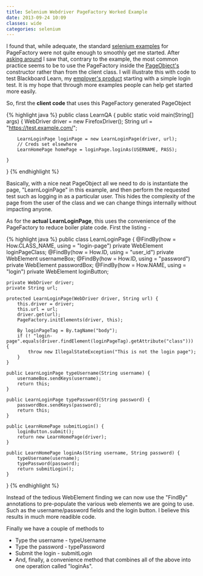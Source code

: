 ```yaml
---
title: Selenium Webdriver PageFactory Worked Example
date: 2013-09-24 10:09
classes: wide
categories: selenium
---
```


I found that, while adequate, the standard [selenium examples][selenium-examples] for PageFactory were not quite
enough to smoothly get me started. After [asking around][question1] I saw that, contrary to the
example, the most common practice seems to be to use the PageFactory inside the
[PageObject's][pageobject] constructor rather than from the client class. I will illustrate this
with code to test Blackboard Learn, my [employer's product][learn] starting with a simple login test.
It is my hope that through more examples people can help get started more easily.

So, first the **client code** that uses this PageFactory generated PageObject

{% highlight java %}
public class LearnQA {
    public static void main(String[] args) {
        WebDriver driver = new FirefoxDriver();
        String url = "https://test.example.com/";
        
        LearnLoginPage loginPage = new LearnLoginPage(driver, url);
        // Creds set elsewhere
        LearnHomePage homePage = loginPage.loginAs(USERNAME, PASS);

    }
    
}
{% endhighlight %}

Basically, with a nice neat PageObject all we need to do is instantiate the page, "LearnLoginPage"
in this example, and then perform the requested test such as logging in as a particular user. This
hides the complexity of the page from the user of the class and we can change things internally
without impacting anyone.

As for the **actual LearnLoginPage**, this uses the convenience of the PageFactory to reduce boiler
plate code. First the listing -

{% highlight java %}
public class LearnLoginPage {
    @FindBy(how = How.CLASS_NAME, using = "login-page")
    private WebElement loginPageClass;
    @FindBy(how = How.ID, using = "user_id")
    private WebElement usernameBox;
    @FindBy(how = How.ID, using = "password")
    private WebElement passwordBox;
    @FindBy(how = How.NAME, using = "login")
    private WebElement loginButton;
    
    private WebDriver driver;
    private String url;

    protected LearnLoginPage(WebDriver driver, String url) {
        this.driver = driver;
        this.url = url;
        driver.get(url);
        PageFactory.initElements(driver, this);
        
        By loginPageTag = By.tagName("body");
        if (! "login-page".equals(driver.findElement(loginPageTag).getAttribute("class"))) {
            throw new IllegalStateException("This is not the login page");
        }
    }
    
    public LearnLoginPage typeUsername(String username) {
        usernameBox.sendKeys(username);
        return this;
    }
    
    public LearnLoginPage typePassword(String password) {
        passwordBox.sendKeys(password);
        return this;
    }
    
    public LearnHomePage submitLogin() {
        loginButton.submit();
        return new LearnHomePage(driver);
    }
    
    public LearnHomePage loginAs(String username, String password) {
        typeUsername(username);
        typePassword(password);
        return submitLogin();
    }
    
}
{% endhighlight %}

Instead of the tedious WebElement finding we can now use the "FindBy" annotations to pre-populate
the various web elements we are going to use. Such as the username/password fields and the login
button. I believe this results in much more readible code.

Finally we have a couple of methods to 

- Type the username - typeUsername
- Type the password - typePassword
- Submit the login - submitLogin
- And, finally, a convenience method that combines all of the above into one operation called
  "loginAs".

[selenium-examples]: https://code.google.com/p/selenium/wiki/PageFactory
[question1]: http://stackoverflow.com/questions/18854752/selenium-pagefactory-check-if-on-correct-page
[pageobject]: https://code.google.com/p/selenium/wiki/PageObjects
[learn]: https://www.blackboard.com/platforms/learn/overview.aspx
[fredrepo]: https://github.com/
